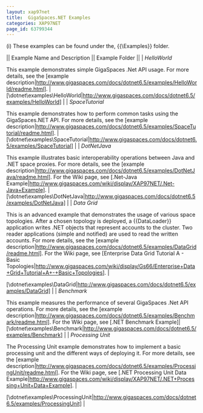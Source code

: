 ```yaml
---
layout: xap97net
title:  GigaSpaces.NET Examples
categories: XAP97NET
page_id: 63799344
---
```


(i) These examples can be found under the, {{<GigaSpaces Root>\Examples}} folder.

|| Example Name and Description || Example Folder ||
| *HelloWorld*

This example demonstrates simple GigaSpaces .Net API usage.
For more details, see the [example description|http://www.gigaspaces.com/docs/dotnet6.5/examples/HelloWorld/readme.html]. |
[<GigaSpaces Root>\dotnet\examples\HelloWorld|http://www.gigaspaces.com/docs/dotnet6.5/examples/HelloWorld] |
| *SpaceTutorial*

This example demonstrates how to perform common tasks using the GigaSpaces.NET API.
For more details, see the [example description|http://www.gigaspaces.com/docs/dotnet6.5/examples/SpaceTutorial/readme.html]. |
[<GigaSpaces Root>\dotnet\examples\SpaceTutorial|http://www.gigaspaces.com/docs/dotnet6.5/examples/SpaceTutorial] |
| *DotNetJava*

This example illustrates basic interoperability operations between Java and .NET space proxies.
For more details, see the [example description|http://www.gigaspaces.com/docs/dotnet6.5/examples/DotNetJava/readme.html].
For the Wiki page, see [.Net-Java Example|http://www.gigaspaces.com/wiki/display/XAP97NET/.Net-Java+Example]. |
[<GigaSpaces Root>\dotnet\examples\DotNetJava|http://www.gigaspaces.com/docs/dotnet6.5/examples/DotNetJava] |
| *Data Grid*

This is an advanced example that demonstrates the usage of various space topologies.
After a chosen topology is deployed, a {{DataLoader}} application writes .NET objects that represent accounts to the cluster. Two reader applications (simple and notified) are used to read the written accounts.
For more details, see the [example description|http://www.gigaspaces.com/docs/dotnet6.5/examples/DataGrid/readme.html].
For the Wiki page, see [Enterprise Data Grid Tutorial A - Basic Topologies|http://www.gigaspaces.com/wiki/display/Gs66/Enterprise+Data+Grid+Tutorial+A+-+Basic+Topologies]. |


[<GigaSpaces Root>\dotnet\examples\DataGrid|http://www.gigaspaces.com/docs/dotnet6.5/examples/DataGrid] |
| *Benchmark*

This example measures the performance of several GigaSpaces .Net API operations.
For more details, see the [example description|http://www.gigaspaces.com/docs/dotnet6.5/examples/Benchmark/readme.html].
For the Wiki page, see [.NET Benchmark Example]|[<GigaSpaces Root>\dotnet\examples\Benchmark|http://www.gigaspaces.com/docs/dotnet6.5/examples/Benchmark] |
| *Processing Unit*

The Processing Unit example demonstrates how to implement a basic processing unit and the different ways of deploying it.
For more details, see the [example description|http://www.gigaspaces.com/docs/dotnet6.5/examples/ProcessingUnit/readme.html].
For the Wiki page, see [.NET Processing Unit Data Example|http://www.gigaspaces.com/wiki/display/XAP97NET/.NET+Processing+Unit+Data+Example]. |


[<GigaSpaces Root>\dotnet\examples\ProcessingUnit|http://www.gigaspaces.com/docs/dotnet6.5/examples/ProcessingUnit] |